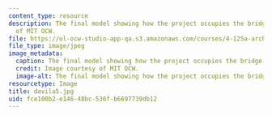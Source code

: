 ```yaml
---
content_type: resource
description: The final model showing how the project occupies the bridge. Image courtesy
  of MIT OCW.
file: https://ol-ocw-studio-app-qa.s3.amazonaws.com/courses/4-125a-architecture-studio-building-in-landscapes-fall-2005/fce100b2e14648bc536fb6697739db12_davila5.jpg
file_type: image/jpeg
image_metadata:
  caption: The final model showing how the project occupies the bridge.
  credit: Image courtesy of MIT OCW.
  image-alt: The final model showing how the project occupies the bridge.
resourcetype: Image
title: davila5.jpg
uid: fce100b2-e146-48bc-536f-b6697739db12
---
```

